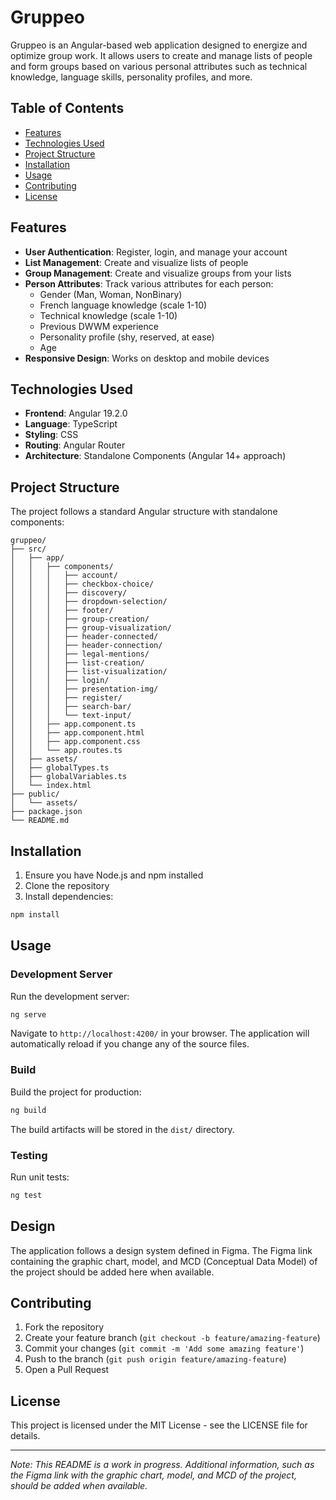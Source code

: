 # Gruppeo

Gruppeo is an Angular-based web application designed to energize and optimize group work. It allows users to create and manage lists of people and form groups based on various personal attributes such as technical knowledge, language skills, personality profiles, and more.

## Table of Contents

- [Features](#features)
- [Technologies Used](#technologies-used)
- [Project Structure](#project-structure)
- [Installation](#installation)
- [Usage](#usage)
- [Contributing](#contributing)
- [License](#license)

## Features

- **User Authentication**: Register, login, and manage your account
- **List Management**: Create and visualize lists of people
- **Group Management**: Create and visualize groups from your lists
- **Person Attributes**: Track various attributes for each person:
  - Gender (Man, Woman, NonBinary)
  - French language knowledge (scale 1-10)
  - Technical knowledge (scale 1-10)
  - Previous DWWM experience
  - Personality profile (shy, reserved, at ease)
  - Age
- **Responsive Design**: Works on desktop and mobile devices

## Technologies Used

- **Frontend**: Angular 19.2.0
- **Language**: TypeScript
- **Styling**: CSS
- **Routing**: Angular Router
- **Architecture**: Standalone Components (Angular 14+ approach)

## Project Structure

The project follows a standard Angular structure with standalone components:

```
gruppeo/
├── src/
│   ├── app/
│   │   ├── components/
│   │   │   ├── account/
│   │   │   ├── checkbox-choice/
│   │   │   ├── discovery/
│   │   │   ├── dropdown-selection/
│   │   │   ├── footer/
│   │   │   ├── group-creation/
│   │   │   ├── group-visualization/
│   │   │   ├── header-connected/
│   │   │   ├── header-connection/
│   │   │   ├── legal-mentions/
│   │   │   ├── list-creation/
│   │   │   ├── list-visualization/
│   │   │   ├── login/
│   │   │   ├── presentation-img/
│   │   │   ├── register/
│   │   │   ├── search-bar/
│   │   │   └── text-input/
│   │   ├── app.component.ts
│   │   ├── app.component.html
│   │   ├── app.component.css
│   │   └── app.routes.ts
│   ├── assets/
│   ├── globalTypes.ts
│   ├── globalVariables.ts
│   └── index.html
├── public/
│   └── assets/
├── package.json
└── README.md
```

## Installation

1. Ensure you have Node.js and npm installed
2. Clone the repository
3. Install dependencies:

```bash
npm install
```

## Usage

### Development Server

Run the development server:

```bash
ng serve
```

Navigate to `http://localhost:4200/` in your browser. The application will automatically reload if you change any of the source files.

### Build

Build the project for production:

```bash
ng build
```

The build artifacts will be stored in the `dist/` directory.

### Testing

Run unit tests:

```bash
ng test
```

## Design

The application follows a design system defined in Figma. The Figma link containing the graphic chart, model, and MCD (Conceptual Data Model) of the project should be added here when available.

## Contributing

1. Fork the repository
2. Create your feature branch (`git checkout -b feature/amazing-feature`)
3. Commit your changes (`git commit -m 'Add some amazing feature'`)
4. Push to the branch (`git push origin feature/amazing-feature`)
5. Open a Pull Request

## License

This project is licensed under the MIT License - see the LICENSE file for details.

---

*Note: This README is a work in progress. Additional information, such as the Figma link with the graphic chart, model, and MCD of the project, should be added when available.*
